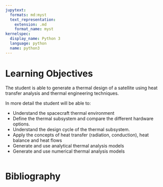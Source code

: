 ```yaml
---
jupytext:
  formats: md:myst
  text_representation:
    extension: .md
    format_name: myst
kernelspec:
  display_name: Python 3
  language: python
  name: python3
---
```


# Learning Objectives

The student is able to generate a thermal design of a satellite using heat transfer analysis and thermal engineering techniques.

In more detail the student will be able to:
- Understand the spacecraft thermal environment
- Define the thermal subsystem and compare the different hardware options.
- Understand the design cycle of the thermal subsystem.
- Apply the concepts of heat transfer (radiation, conduction), heat balance and heat flows
- Generate and use analytical thermal analysis models
- Generate and use numerical thermal analysis models



```{tableofcontents}
```

# Bibliography

```{bibliography}
```
